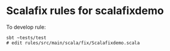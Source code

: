 # Scalafix rules for scalafixdemo

To develop rule:
```
sbt ~tests/test
# edit rules/src/main/scala/fix/Scalafixdemo.scala
```
